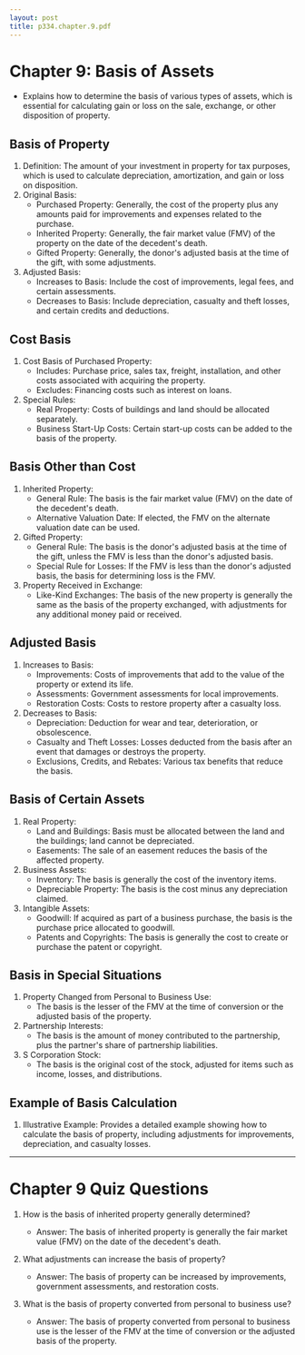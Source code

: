 ```yaml
---
layout: post
title: p334.chapter.9.pdf
--- 
```


# Chapter 9: Basis of Assets

- Explains how to determine the basis of various types of assets, which is essential for calculating gain or loss on the sale, exchange, or other disposition of property.

## Basis of Property

1. Definition: The amount of your investment in property for tax purposes, which is used to calculate depreciation, amortization, and gain or loss on disposition.
2. Original Basis:
   - Purchased Property: Generally, the cost of the property plus any amounts paid for improvements and expenses related to the purchase.
   - Inherited Property: Generally, the fair market value (FMV) of the property on the date of the decedent's death.
   - Gifted Property: Generally, the donor's adjusted basis at the time of the gift, with some adjustments.
3. Adjusted Basis:
   - Increases to Basis: Include the cost of improvements, legal fees, and certain assessments.
   - Decreases to Basis: Include depreciation, casualty and theft losses, and certain credits and deductions.

## Cost Basis

1. Cost Basis of Purchased Property:
   - Includes: Purchase price, sales tax, freight, installation, and other costs associated with acquiring the property.
   - Excludes: Financing costs such as interest on loans.
2. Special Rules:
   - Real Property: Costs of buildings and land should be allocated separately.
   - Business Start-Up Costs: Certain start-up costs can be added to the basis of the property.

## Basis Other than Cost

1. Inherited Property:
   - General Rule: The basis is the fair market value (FMV) on the date of the decedent's death.
   - Alternative Valuation Date: If elected, the FMV on the alternate valuation date can be used.
2. Gifted Property:
   - General Rule: The basis is the donor's adjusted basis at the time of the gift, unless the FMV is less than the donor's adjusted basis.
   - Special Rule for Losses: If the FMV is less than the donor's adjusted basis, the basis for determining loss is the FMV.
3. Property Received in Exchange:
   - Like-Kind Exchanges: The basis of the new property is generally the same as the basis of the property exchanged, with adjustments for any additional money paid or received.

## Adjusted Basis

1. Increases to Basis:
   - Improvements: Costs of improvements that add to the value of the property or extend its life.
   - Assessments: Government assessments for local improvements.
   - Restoration Costs: Costs to restore property after a casualty loss.
2. Decreases to Basis:
   - Depreciation: Deduction for wear and tear, deterioration, or obsolescence.
   - Casualty and Theft Losses: Losses deducted from the basis after an event that damages or destroys the property.
   - Exclusions, Credits, and Rebates: Various tax benefits that reduce the basis.

## Basis of Certain Assets

1. Real Property:
   - Land and Buildings: Basis must be allocated between the land and the buildings; land cannot be depreciated.
   - Easements: The sale of an easement reduces the basis of the affected property.
2. Business Assets:
   - Inventory: The basis is generally the cost of the inventory items.
   - Depreciable Property: The basis is the cost minus any depreciation claimed.
3. Intangible Assets:
   - Goodwill: If acquired as part of a business purchase, the basis is the purchase price allocated to goodwill.
   - Patents and Copyrights: The basis is generally the cost to create or purchase the patent or copyright.

## Basis in Special Situations

1. Property Changed from Personal to Business Use:
   - The basis is the lesser of the FMV at the time of conversion or the adjusted basis of the property.
2. Partnership Interests:
   - The basis is the amount of money contributed to the partnership, plus the partner's share of partnership liabilities.
3. S Corporation Stock:
   - The basis is the original cost of the stock, adjusted for items such as income, losses, and distributions.

## Example of Basis Calculation

1. Illustrative Example: Provides a detailed example showing how to calculate the basis of property, including adjustments for improvements, depreciation, and casualty losses.

---

# Chapter 9 Quiz Questions

1. How is the basis of inherited property generally determined?
   - Answer: The basis of inherited property is generally the fair market value (FMV) on the date of the decedent's death.

2. What adjustments can increase the basis of property?
   - Answer: The basis of property can be increased by improvements, government assessments, and restoration costs.

3. What is the basis of property converted from personal to business use?
   - Answer: The basis of property converted from personal to business use is the lesser of the FMV at the time of conversion or the adjusted basis of the property.
